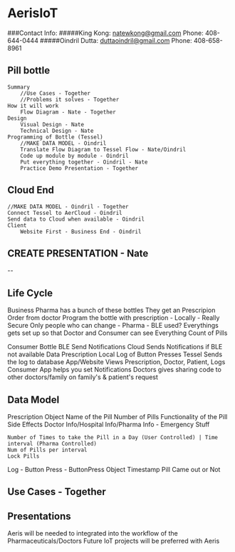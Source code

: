 # AerisIoT

###Contact Info:
#####King Kong: natewkong@gmail.com Phone: 408-644-0444
#####Oindril Dutta: duttaoindril@gmail.com Phone: 408-658-8961

Pill bottle
--
    Summary
        //Use Cases - Together
        //Problems it solves - Together
    How it will work
        Flow Diagram - Nate - Together
    Design
        Visual Design - Nate
        Technical Design - Nate
    Programming of Bottle (Tessel)
        //MAKE DATA MODEL - Oindril
        Translate Flow Diagram to Tessel Flow - Nate/Oindril
        Code up module by module - Oindril
        Put everything together - Oindril - Nate
        Practice Demo Presentation - Together

Cloud End
--
    //MAKE DATA MODEL - Oindril - Together
    Connect Tessel to AerCloud - Oindril
    Send data to Cloud when available - Oindril
    Client
        Website First - Business End - Oindril

CREATE PRESENTATION - Nate
--

--

Life Cycle
--
Business
    Pharma has a bunch of these bottles
    They get an Prescripion Order from doctor
    Program the bottle with prescription - Locally - Really Secure
    Only people who can change - Pharma - BLE used?
    Everythings gets set up so that Doctor and Consumer can see Everything
    Count of Pills

Consumer
    Bottle
        BLE
            Send Notifications
        Cloud
            Sends Notifications if BLE not available
        Data
            Prescription
            Local Log of Button Presses
        Tessel
            Sends the log to database
    App/Website
        Views Prescription, Doctor, Patient, Logs
        Consumer App helps you set Notifications
        Doctors gives sharing code to other doctors/family on family's & patient's request

Data Model
--
Prescription Object
    Name of the Pill
    Number of Pills
    Functionality of the Pill
    Side Effects
    Doctor Info/Hospital Info/Pharma Info - Emergency Stuff

    Number of Times to take the Pill in a Day (User Controlled) | Time interval (Pharma Controlled)
    Num of Pills per interval
    Lock Pills

Log - Button Press - ButtonPress Object
        Timestamp
        Pill Came out or Not

Use Cases - Together
--


Presentations
--
Aeris will be needed to integrated into the workflow of the Pharmaceuticals/Doctors
Future IoT projects will be preferred with Aeris
